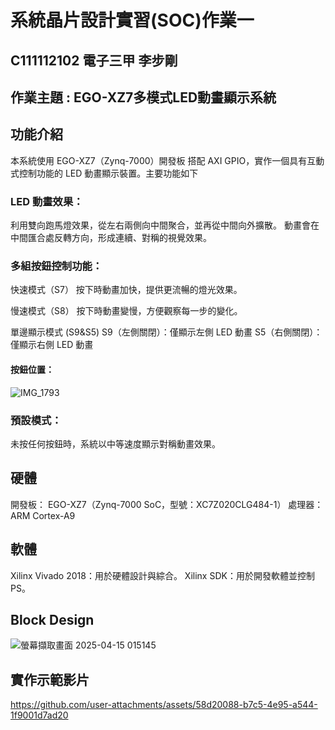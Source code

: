 # 系統晶片設計實習(SOC)作業一
## C111112102 電子三甲 李步剛

## 作業主題 : EGO-XZ7多模式LED動畫顯示系統
## 功能介紹
本系統使用 EGO-XZ7（Zynq-7000）開發板 搭配 AXI GPIO，實作一個具有互動式控制功能的 LED 動畫顯示裝置。主要功能如下

### LED 動畫效果：
利用雙向跑馬燈效果，從左右兩側向中間聚合，並再從中間向外擴散。
動畫會在中間匯合處反轉方向，形成連續、對稱的視覺效果。

### 多組按鈕控制功能：
快速模式（S7）
按下時動畫加快，提供更流暢的燈光效果。

慢速模式（S8）
按下時動畫變慢，方便觀察每一步的變化。

單邊顯示模式 (S9&S5)
S9（左側關閉）：僅顯示左側 LED 動畫
S5（右側關閉）：僅顯示右側 LED 動畫

#### 按鈕位置：
![IMG_1793](https://github.com/user-attachments/assets/fdeaa802-a111-4467-9945-d5e94ffa74e4)

### 預設模式：
未按任何按鈕時，系統以中等速度顯示對稱動畫效果。

## 硬體
開發板： EGO-XZ7（Zynq-7000 SoC，型號：XC7Z020CLG484-1）
處理器： ARM Cortex-A9

## 軟體
Xilinx Vivado 2018：用於硬體設計與綜合。
Xilinx SDK：用於開發軟體並控制 PS。

## Block Design
![螢幕擷取畫面 2025-04-15 015145](https://github.com/user-attachments/assets/43f11925-d596-450a-b5f4-6761b64da03b)

## 實作示範影片
https://github.com/user-attachments/assets/58d20088-b7c5-4e95-a544-1f9001d7ad20

